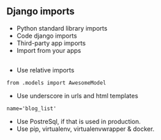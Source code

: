 ## Django imports 

* Python standard library imports
* Code django imports
* Third-party app imports
* Import from your apps

```
```
* Use relative imports

```
from .models import AwesomeModel
```
* Use underscore in urls and html templates
```
name='blog_list'
```
* Use PostreSql, if that is used in production.
* Use pip, virtualenv, virtualenvwrapper & docker.
